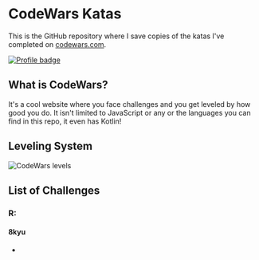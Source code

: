 # CodeWars Katas

This is the GitHub repository where I save copies of the katas I've completed on
[codewars.com](https://www.codewars.com/).

[![Profile badge](https://www.codewars.com/users/BRSRKR/badges/large)](https://www.codewars.com/users/BRSRKR)

## What is CodeWars?

It's a cool website where you face challenges and you get leveled by how good
you do. It isn't limited to JavaScript or any or the languages you can find in
this repo, it even has Kotlin!

## Leveling System

![CodeWars levels](https://i.imgur.com/Vm77XMv.png)

## List of Challenges

### R:

#### 8kyu
* 


